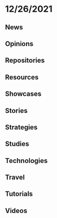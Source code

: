 # 12/26/2021

## News

## Opinions

## Repositories

## Resources

## Showcases


## Stories


## Strategies


## Studies

## Technologies

## Travel

## Tutorials

## Videos

